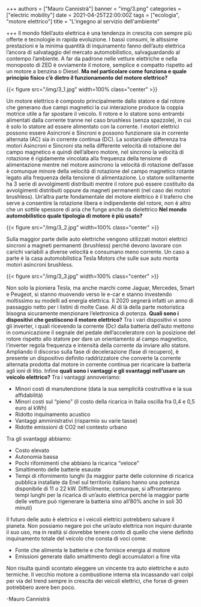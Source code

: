 +++
authors = ["Mauro Cannistrà"]
banner = "img/3.png"
categories = ["electric mobility"]
date = 2021-04-25T22:00:00Z
tags = ["ecologia", "motore elettrico"]
title = "L'ingegno al servizio dell'ambiente"

+++
Il mondo fdell’auto elettrica è una tendenza in crescita con sempre più offerte e tecnologie in rapida evoluzione. I bassi consumi, le altissime prestazioni e la minima quantità di inquinamento fanno dell’auto elettrica l’ancora di salvataggio del mercato automobilistico, salvaguardando al contempo l’ambiente. A far da padrone nelle vetture elettriche e nella monoposto di ZED è ovviamente il motore, semplice e compatto rispetto ad un motore a benzina o Diesel. **Ma nel particolare come funziona e quale principio fisico c’è dietro il funzionamento del motore elettrico?**

{{< figure src="/img/3_1.jpg" width=100% class="center" >}}

Un motore elettrico è composto principalmente dallo statore e dal rotore che generano due campi magnetici la cui interazione produce la coppia motrice utile a far spostare il veicolo. Il rotore e lo statore sono entrambi alimentati dalla corrente tranne nel caso brushless (senza spazzole), in cui è solo lo statore ad essere alimentato con la corrente. I motori elettrici possono essere Asincroni e Sincroni e possono funzionare sia in corrente alternata (AC) sia in corrente continua (DC). La sostanziale differenza tra motori Asincroni e Sincroni sta nella differente velocità di rotazione del campo magnetico e quindi dell’albero motore, nel sincrono la velocità di rotazione è rigidamente vincolata alla frequenza della tensione di alimentazione mentre nel motore asincrono la velocità di rotazione dell’asse è comunque minore della velocità di rotazione del campo magnetico rotante legato alla frequenza della tensione di alimentazione. Lo statore solitamente ha 3 serie di avvolgimenti distribuiti mentre il rotore può essere costituito da avvolgimenti distribuiti oppure da magneti permanenti (nel caso dei motori brushless). Un’altra parte fondamentale del motore elettrico è il traferro che serve a consentire la rotazione libera e indipendente del rotore, non è altro che un sottile spessore di aria che funge anche da dielettrico **Nel mondo automobilistico quale tipologia di motore è più usato?**

{{< figure src="/img/3_2.jpg" width=100% class="center" >}}

Sulla maggior parte delle auto elettriche vengono utilizzati motori elettrici sincroni a magneti permanenti (brushless) perché devono lavorare con carichi variabili a diverse velocità e consumano meno corrente. Un caso a parte è la casa automobilistica Tesla Motors che sulle sue auto monta motori asincroni brushless. 

{{< figure src="/img/3_3.jpg" width=100% class="center" >}}

Non solo la pioniera Tesla, ma anche marchi come Jaguar, Mercedes, Smart e Peugeot, si stanno muovendo verso le e-car e stanno investendo moltissimo su modelli ad energia elettrica. Il 2020 segnerà infatti un anno di passaggio netto per i listini di molte Case. Al di là della parte motoristica bisogna sicuramente menzionare l’elettronica di potenza. **Quali sono i dispositivi che gestiscono il motore elettrico?** Tra i vari dispositivi vi sono gli inverter, i quali ricevendo la corrente (Dc) dalla batteria dell’auto mettono in comunicazione il segnale del pedale dell’acceleratore con la posizione del rotore rispetto allo statore per dare un orientamento al campo magnetico, l’inverter regola frequenza e intensità della corrente da inviare allo statore. Ampliando il discorso sulla fase di decelerazione (fase di recupero), è presente un dispositivo definito raddrizzatore che converte la corrente alternata prodotta dal motore in corrente continua per ricaricare la batteria agli ioni di litio. Infine **quali sono i vantaggi e gli svantaggi nell’usare un veicolo elettrico?** Tra i vantaggi annoveriamo:

* Minori costi di manutenzione (data la sua semplicità costruttiva e la sua affidabilità)
* Minori costi sul “pieno” (il costo della ricarica in Italia oscilla fra 0,4 e 0,5 euro al kWh)
* Ridotto inquinamento acustico
* Vantaggi amministrativi (risparmio su varie tasse)
* Ridotte emissioni di CO2 nel contesto urbano

Tra gli svantaggi abbiamo:

* Costo elevato
* Autonomia bassa
* Pochi rifornimenti che abbiano la ricarica “veloce”
* Smaltimento delle batterie esauste
* Tempi di rifornimento lunghi (la maggior parte delle colonnine di ricarica pubblica installate da Enel sul territorio italiano hanno una potenza disponibile di 11 o 22 kW. Difficilmente, comunque, si affronteranno tempi lunghi per la ricarica di un’auto elettrica perché la maggior parte delle vetture può rigenerare la batteria sino all’80% anche in soli 30 minuti)

Il futuro delle auto è elettrico e i veicoli elettrici potrebbero salvare il pianeta. Non possiamo negare poi che un’auto elettrica non inquini durante il suo uso, ma in realtà si dovrebbe tenere conto di quello che viene definito inquinamento totale del veicolo che consta di voci come:

* Fonte che alimenta le batterie e che fornisce energia al motore
* Emissioni generate dallo smaltimento degli accumulatori a fine vita

Non risulta quindi scontato eleggere un vincente tra auto elettriche e auto termiche. Il vecchio motore a combustione interna sta incassando vari colpi per via del trend sempre in crescita dei veicoli elettrici, che forse di green potrebbero avere ben poco.

\-Mauro Cannistrà